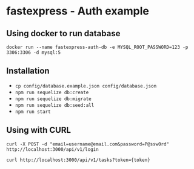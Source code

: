 # fastexpress - Auth example

## Using docker to run database

`docker run --name fastexpress-auth-db -e MYSQL_ROOT_PASSWORD=123 -p 3306:3306 -d mysql:5`

## Installation

- `cp config/database.example.json config/database.json`
- `npm run sequelize db:create`
- `npm run sequelize db:migrate`
- `npm run sequelize db:seed:all`
- `npm run start`

## Using with CURL

`curl -X POST -d "email=username@email.com&password=P@ssw0rd" http://localhost:3000/api/v1/login`

`curl http://localhost:3000/api/v1/tasks?token={token}`
